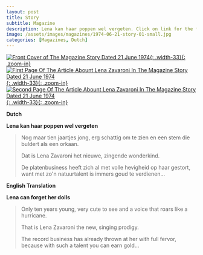```yaml
---
layout: post
title: Story
subtitle: Magazine
description: Lena kan haar poppen wel vergeten. Click on link for the full article.
image: /assets/images/magazines/1974-06-21-story-01-small.jpg
categories: [Magazines, Dutch]
---
```


[![Front Cover of The Magazine Story Dated 21 June 1974](/assets/images/magazines/1974-06-21-story-01.jpg){: .width-33}{: .zoom-in}](/assets/images/magazines/1974-06-21-story-01.jpg)
[![First Page Of The Article Abount Lena Zavaroni In The Magazine Story Dated 21 June 1974](/assets/images/magazines/1974-06-21-story-02.jpg){: .width-33}{: .zoom-in}](/assets/images/magazines/1974-06-21-story-02.jpg)
[![Second Page Of The Article Abount Lena Zavaroni In The Magazine Story Dated 21 June 1974](/assets/images/magazines/1974-06-21-story-03.jpg){: .width-33}{: .zoom-in}](/assets/images/magazines/1974-06-21-story-03.jpg)

**Dutch**

**Lena kan haar poppen wel vergeten**
> Nog maar tien jaartjes jong, erg schattig om te zien en een stem die buldert als een orkaan.
>
> Dat is Lena Zavaroni het nieuwe, zingende wonderkind.
>
> De platenbusiness heeft zich al met volle hevigheid op haar gestort, want met zo'n natuurtalent is immers goud te verdienen...

**English Translation**

**Lena can forget her dolls**
> Only ten years young, very cute to see and a voice that roars like a hurricane.
>
> That is Lena Zavaroni the new, singing prodigy.
>
>The record business has already thrown at her with full fervor, because with such a talent you can earn gold...
